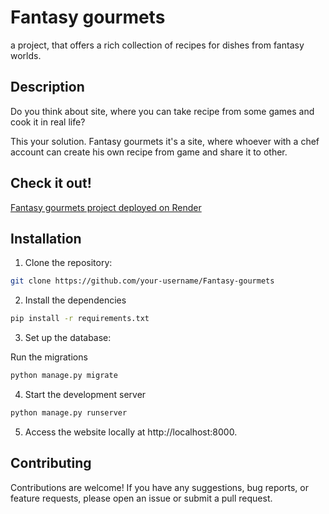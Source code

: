 # Fantasy gourmets
a project, that offers a rich collection of recipes for dishes from fantasy worlds.

## Description

Do you think about site, where you can take recipe from some games and cook it in real life?

This your solution. Fantasy gourmets it's a site, where whoever with a chef account can create his own recipe from game and share it to other.

## Check it out!
[Fantasy gourmets project deployed on Render](https://fantasy-gourmets.onrender.com)
## Installation

1. Clone the repository:

```bash
git clone https://github.com/your-username/Fantasy-gourmets
```

2. Install the dependencies

```bash
pip install -r requirements.txt
```
3. Set up the database:

Run the migrations

```bash
python manage.py migrate
```
4. Start the development server
```bash
python manage.py runserver
```
5. Access the website locally at http://localhost:8000.

## Contributing

Contributions are welcome! If you have any suggestions, bug reports, or feature requests, please open an issue or submit a pull request.


